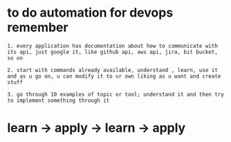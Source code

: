 # to do automation for devops remember 
```
1. every application has documentation about how to communicate with its api, just google it, like github api, aws api, jira, bit bucket, so on 
 
2. start with commands already available, understand , learn, use it and as u go on, u can modify it to ur own liking as u want and create stuff

3. go through 10 examples of topic or tool; understand it and then try to implement something through it
```

# **learn -> apply -> learn -> apply**

